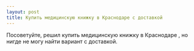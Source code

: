 ```yaml
---
layout: post 
title: Купить медицинскую книжку в Краснодаре с доставкой 
--- 
```

Посоветуйте, решил купить медицинскую книжку в Краснодаре , но нигде не могу найти вариант с доставкой.